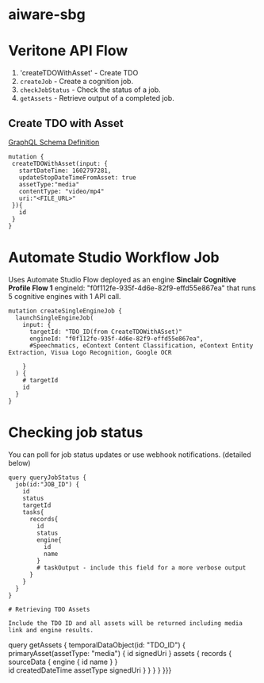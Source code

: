 # aiware-sbg



<h1>Veritone API Flow </h1>

1. 'createTDOWithAsset' - Create TDO
2. `createJob` - Create a cognition job.
3. `checkJobStatus` - Check the status of a job.
4. `getAssets` - Retrieve output of a completed job.

<h2>Create TDO with Asset</h2>

[GraphQL Schema Definition](https://api.veritone.com/v3/graphqldocs/createtdowithasset.doc.html)

```
mutation {
 createTDOWithAsset(input: {
   startDateTime: 1602797281,
   updateStopDateTimeFromAsset: true
   assetType:"media"
   contentType: "video/mp4"
   uri:"<FILE_URL>"
 }){
   id
 }
}
```

# Automate Studio Workflow Job
Uses Automate Studio Flow deployed as an engine
**Sinclair Cognitive Profile Flow 1**  engineId: "f0f112fe-935f-4d6e-82f9-effd55e867ea" that runs 5 cognitive engines with 1 API call.

```
mutation createSingleEngineJob {
  launchSingleEngineJob(
    input: {      
      targetId: "TDO_ID(from CreateTDOWithASset)"
      engineId: "f0f112fe-935f-4d6e-82f9-effd55e867ea",
      #Speechmatics, eContext Content Classification, eContext Entity Extraction, Visua Logo Recognition, Google OCR
     
    }
  ) {
    # targetId
    id
  }
}

```

# Checking job status

You can poll for job status updates or use webhook notifications. (detailed below)

```
query queryJobStatus {
  job(id:"JOB_ID") {
    id
    status
    targetId
    tasks{
      records{
        id
        status
        engine{
          id
          name
        }
        # taskOutput - include this field for a more verbose output
      }
    }
  }
}

# Retrieving TDO Assets

Include the TDO ID and all assets will be returned including media link and engine results.

```
query getAssets {
  temporalDataObject(id: "TDO_ID") {
    primaryAsset(assetType: "media") {
      id
      signedUri
    }
    assets {
      records {
        sourceData {
          engine {
            id
            name
          }
        }        
        id
        createdDateTime
        assetType
        signedUri
      }
    }
  }
}
}}}




  
  
